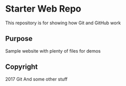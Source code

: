 # Starter Web Repo

This repository is for showing how Git and GitHub work

## Purpose

Sample website with plenty of files for demos

## Copyright

2017 Git
And some other stuff
